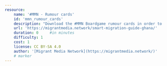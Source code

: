 ```yaml
---
resource:
    name: '#MMN - Rumour cards'
    id: 'mmn_rumour_cards'     
    description: "Download the #MMN Boardgame rumour cards in order to play."
    url: 'https://migrantmedia.network/smart-migration-guide-ghana/'
    duration: 0     #in minutes
    difficulty: 1
    cost: 1
    license: CC BY-SA 4.0
    author: '[Migrant Media Network](https://migrantmedia.network/)'
    # marker
---
```

